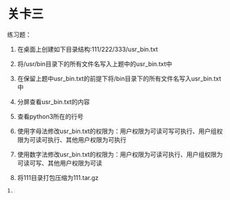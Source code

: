 # 关卡三

练习题：

1. 在桌面上创建如下目录结构:111/222/333/usr\_bin.txt

2. 将/usr/bin目录下的所有文件名写入上题中的usr\_bin.txt中

3. 在保留上题中usr\_bin.txt的前提下将/bin目录下的所有文件名写入usr\_bin.txt中

4. 分屏查看usr\_bin.txt的内容

5. 查看python3所在的行号

6. 使用字母法修改usr\_bin.txt的权限为：用户权限为可读可写可执行、用户组权限为可读可执行、其他用户权限为可执行

7. 使用数字法修改usr\_bin.txt的权限为：用户权限为可读可执行、用户组权限为可读可写、其他用户权限为可读

8. 将111目录打包压缩为111.tar.gz


```
1. 


```


